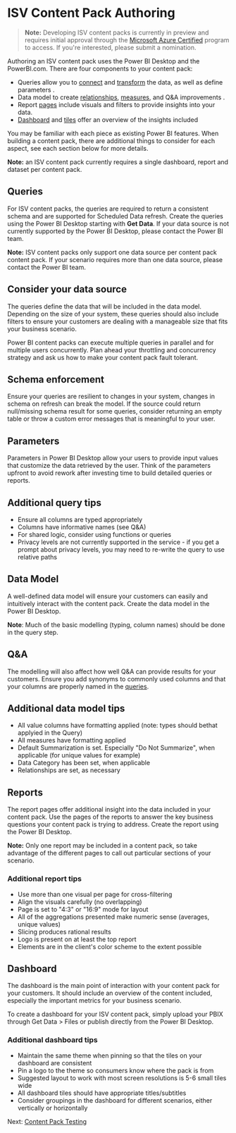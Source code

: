<properties 
   pageTitle="ISV Content Pack Authoring"
   description="ISV Content Pack Authoring"
   services="powerbi" 
   documentationCenter="" 
   authors="theresapalmer" 
   manager="mblythe" 
   backup=""
   editor=""
   tags=""
   qualityFocus="no"
   qualityDate=""/>
 
<tags
   ms.service="powerbi"
   ms.devlang="NA"
   ms.topic="article"
   ms.tgt_pltfrm="NA"
   ms.workload="powerbi"
   ms.date="05/17/2016"
   ms.author="tpalmer"/>

# ISV Content Pack Authoring

>**Note:** Developing ISV content packs is currently in preview and requires initial approval through the [Microsoft Azure Certified](powerbi-developer-content-pack-overview.md/#Nomination) program to access. If you're interested, please submit a nomination.

Authoring an ISV content pack uses the Power BI Desktop and the PowerBI.com. There are four components to your content pack:

-	Queries allow you to [connect](powerbi-desktop-connect-to-data/) and [transform](powerbi-desktop-query-overview/) the data, as well as define parameters <link>.
-	Data model to create [relationships](powerbi-desktop-create-and-manage-relationships), [measures](powerbi-desktop-measures), and Q&A improvements <link>.
-	Report [pages](powerbi-desktop-report-view) include visuals and filters to provide insights into your data.
-	[Dashboard](powerbi-service-dashboards/) and [tiles](powerbi-service-create-a-dashboard/) offer an overview of the insights included

You may be familiar with each piece as existing Power BI features. When building a content pack, there are additional things to consider for each aspect, see each section below for more details.

**Note:** an ISV content pack currently requires a single dashboard, report and dataset per content pack.

## Queries
For ISV content packs, the queries are required to return a consistent schema and are supported for Scheduled Data refresh. Create the queries using the Power BI Desktop starting with **Get Data**. If your data source is not currently supported by the Power BI Desktop, please contact the Power BI team.

**Note:** ISV content packs only support one data source per content pack content pack. If your scenario requires more than one data source, please contact the Power BI team.

## Consider your data source
The queries define the data that will be included in the data model. Depending on the size of your system, these queries should also include filters to ensure your customers are dealing with a manageable size that fits your business scenario.

Power BI content packs can execute multiple queries in parallel and for multiple users concurrently.  Plan ahead your throttling and concurrency strategy and ask us how to make your content pack fault tolerant.

## Schema enforcement
Ensure your queries are resilient to changes in your system, changes in schema on refresh can break the model. If the source could return null/missing schema result for some queries, consider returning an empty table or throw a custom error messages that is meaningful to your user.

## Parameters
Parameters in Power BI Desktop <link> allow your users to provide input values that customize the data retrieved by the user. Think of the parameters upfront to avoid rework after investing time to build detailed queries or reports.

## Additional query tips
-	Ensure all columns are typed appropriately
-	Columns have informative names (see Q&A)
-	For shared logic, consider using functions or queries
-	Privacy levels are not currently supported in the service - if you get a prompt about privacy levels, you may need to re-write the query to use relative paths

## Data Model
A well-defined data model will ensure your customers can easily and intuitively interact with the content pack. Create the data model in the Power BI Desktop.

**Note**: Much of the basic modelling (typing, column names) should be done in the query step.

## Q&A
The modelling will also affect how well Q&A can provide results for your customers. Ensure you add synonyms <link> to commonly used columns and that your columns are properly named in the [queries](onenote:).

## Additional data model tips
-	All value columns have formatting applied (note: types should bethat applyied in the Query)
-	All measures have formatting applied
-	Default Summarization is set. Especially "Do Not Summarize", when applicable (for unique values for example)
-	Data Category has been set, when applicable
-	Relationships are set, as necessary


## Reports
The report pages offer additional insight into the data included in your content pack. Use the pages of the reports to answer the key business questions your content pack is trying to address. Create the report using the Power BI Desktop.

**Note:** Only one report may be included in a content pack, so take advantage of the different pages to call out particular sections of your scenario.

### Additional report tips
-	Use more than one visual per page for cross-filtering
-	Align the visuals carefully (no overlapping)
-	Page is set to "4:3" or "16:9" mode for layout
-	All of the aggregations presented make numeric sense (averages, unique values)
-	Slicing produces rational results
-	Logo is present on at least the top report
-	Elements are in the client's color scheme to the extent possible

## Dashboard
The dashboard is the main point of interaction with your content pack for your customers. It should include an overview of the content included, especially the important metrics for your business scenario.

To create a dashboard for your ISV content pack, simply upload your PBIX through Get Data > Files or publish directly from the Power BI Desktop.

### Additional dashboard tips
-	Maintain the same theme when pinning so that the tiles on your dashboard are consistent
-	Pin a logo to the theme so consumers know where the pack is from
-	Suggested layout to work with most screen resolutions is 5-6 small tiles wide
-	All dashboard tiles should have appropriate titles/subtitles
-	Consider groupings in the dashboard for different scenarios, either vertically or horizontally


Next: [Content Pack Testing](powerbi-developer-content-pack-testing.md)
